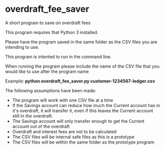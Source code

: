 # overdraft_fee_saver
A short program to save on overdraft fees

This program requires that Python 3 installed.

Please have the program saved in the same folder as the CSV files you are intending to use.

This program is intented to run in the command line.

When running the program please include the name of the CSV file that you would like to use after the program name

Example: **python overdraft_fee_saver.py customer-1234567-ledger.csv**

The following assumptions have been made:
- The program will work with one CSV file at a time
- If the Savings account can reduce how much the Current account has in it's overdraft, it will transfer it, even if this leaves the Current account still in the overdraft.
- The Savings account will only transfer enough to get the Current account out of the overdraft
- Overdraft and interest fees are not to be calculated
- The CSV files will be internal safe files as this is a prototype
- The CSV files will be within the same folder as the prototype program
